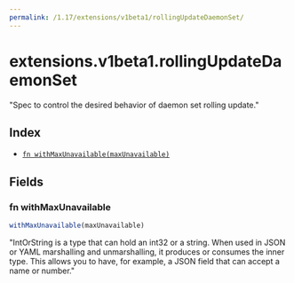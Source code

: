 ```yaml
---
permalink: /1.17/extensions/v1beta1/rollingUpdateDaemonSet/
---
```


# extensions.v1beta1.rollingUpdateDaemonSet

"Spec to control the desired behavior of daemon set rolling update."

## Index

* [`fn withMaxUnavailable(maxUnavailable)`](#fn-withmaxunavailable)

## Fields

### fn withMaxUnavailable

```ts
withMaxUnavailable(maxUnavailable)
```

"IntOrString is a type that can hold an int32 or a string.  When used in JSON or YAML marshalling and unmarshalling, it produces or consumes the inner type.  This allows you to have, for example, a JSON field that can accept a name or number."